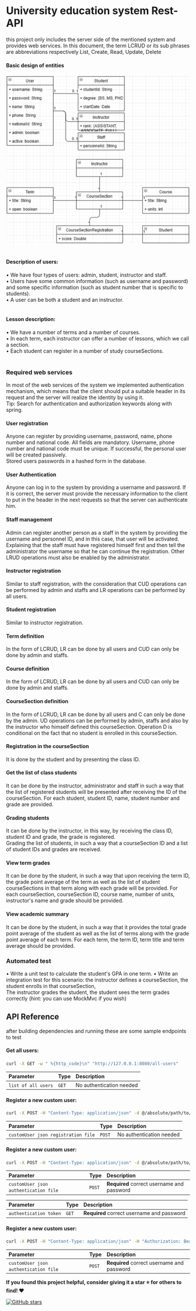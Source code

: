 # University education system Rest-API
this project only includes the server side of the mentioned system and provides web services. In this document, the term LCRUD or its sub phrases are abbreviations respectively List, Create, Read, Update, Delete

#### Basic design of entities
![App Screenshot](imgs/entities.png)
<br><br>
#### Description of users:
• We have four types of users: admin, student, instructor and staff.
<br>
• Users have some common information (such as username and password) and some specific information (such as student number that is specific to students).
<br>
• A user can be both a student and an instructor.
<br><br>
#### Lesson description:
• We have a number of terms and a number of courses.
<br>
• In each term, each instructor can offer a number of lessons, which we call a section.
<br>
• Each student can register in a number of study courseSections.
<br><br>
### Required web services
In most of the web services of the system we implemented authentication mechanism, which means that the client should put a suitable header in its request and the server will realize the identity by using it.
<br>
Tip: Search for authentication and authorization keywords along with spring.
<br>
#### User registration
Anyone can register by providing username, password, name, phone number and national code. All fields are mandatory. Username, phone number and national code must be unique. If successful, the personal user will be created passively.
<br>
Stored users passwords in a hashed form in the database.
<br>
#### User Authentication
Anyone can log in to the system by providing a username and password. If it is correct, the server must provide the necessary information to the client to put in the header in the next requests so that the server can authenticate him.
<br>
#### Staff management
Admin can register another person as a staff in the system by providing the username and personnel ID, and in this case, that user will be activated.
Explaining that the staff must have registered himself first and then tell the administrator the username so that he can continue the registration. Other LRUD operations must also be enabled by the administrator.
#### Instructor registration
Similar to staff registration, with the consideration that CUD operations can be performed by admin and staffs and LR operations can be performed by all users.
<br>
#### Student registration
Similar to instructor registration.
<br>
#### Term definition
In the form of LCRUD, LR can be done by all users and CUD can only be done by admin and staffs.
<br>
#### Course definition
In the form of LCRUD, LR can be done by all users and CUD can only be done by admin and staffs.
<br>
#### CourseSection definition
In the form of LCRUD, LR can be done by all users and C can only be done by the admin. UD operations can be performed by admin, staffs and also by the instructor who himself defined this courseSection. Operation D is conditional on the fact that no student is enrolled in this courseSection.
<br>
#### Registration in the courseSection
It is done by the student and by presenting the class ID.
<br>
#### Get the list of class students
It can be done by the instructor, administrator and staff in such a way that the list of registered students will be presented after receiving the ID of the courseSection. For each student, student ID, name, student number and grade are provided.
<br>
#### Grading students
It can be done by the instructor, in this way, by receiving the class ID, student ID and grade, the grade is registered.
<br>
Grading the list of students, in such a way that a courseSection ID and a list of student IDs and grades are received.
<br>
#### View term grades
It can be done by the student, in such a way that upon receiving the term ID, the grade point average of the term as well as the list of student courseSections in that term along with each grade will be provided. For each courseSection, courseSection ID, course name, number of units, instructor's name and grade should be provided.
<br>
#### View academic summary
It can be done by the student, in such a way that it provides the total grade point average of the student as well as the list of terms along with the grade point average of each term. For each term, the term ID, term title and term average should be provided.
<br>
### Automated test
• Write a unit test to calculate the student's GPA in one term. • Write an integration test for this scenario: the instructor defines a courseSection, the student enrolls in that courseSection,
<br>
The instructor grades the student, the student sees the term grades correctly (hint: you can use MockMvc if you wish)
## API Reference
after building dependencies and running these are some sample endpoints to test

#### Get all users:

```bash
curl -X GET -w " %{http_code}\n" "http://127.0.0.1:8080/all-users"
```

| Parameter           | Type  | Description              |
|:--------------------|:------|:-------------------------|
| `list of all users` | `GET` | No authentication needed |

#### Register a new custom user:

```bash
curl -X POST -H "Content-Type: application/json" -d @/absolute/path/to/costumUser.json -w " %{http_code}\n" "http://127.0.0.1:8080/register"
```

| Parameter                           | Type   | Description                      |
|:------------------------------------|:-------|:---------------------------------|
| `customUser json registration file` | `POST` | No authentication needed         |

#### Register a new custom user:

```bash
curl -X POST -H "Content-Type: application/json" -d @/absolute/path/to/userAuth.json -w " %{http_code}\n" "http://127.0.0.1:8080/authenticate"
```

| Parameter                             | Type   | Description                                |
|:--------------------------------------|:-------|:-------------------------------------------|
| `customUser json authentication file` | `POST` | **Required** correct username and password |

| Parameter              | Type  | Description                                |
|:-----------------------|:------|:-------------------------------------------|
| `authentication token` | `GET` | **Required** correct username and password |
#### Register a new custom user:

```bash
curl -X POST -H "Content-Type: application/json" -H "Authorization: Bearer <access_token>" -d @/absolute/path/to/instructor.json -w " %{http_code}\n" "http://127.0.0.1:8080/authorize/instructor?username=ali"
```

| Parameter                             | Type   | Description                                |
|:--------------------------------------|:-------|:-------------------------------------------|
| `customUser json authentication file` | `POST` | **Required** correct username and password |
**If you found this project helpful, consider giving it a star ⭐️ for others to find! ❤️** 

[![GitHub stars](https://img.shields.io/github/stars/clonerplus/rest-api.svg?style=social&label=Star)](https://github.com/clonerplus/rest-api)
